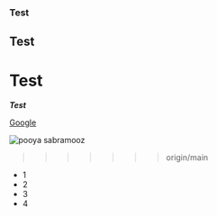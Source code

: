 ### Test
## Test
# Test



***Test***

[Google](https://google.com)

![pooya sabramooz](https://raw.githubusercontent.com/laravel/art/master/logo-lockup/5%20SVG/2%20CMYK/1%20Full%20Color/laravel-logolockup-cmyk-red.svg)

>>>>>>> origin/main

- 1
- 2
- 3
- 4

